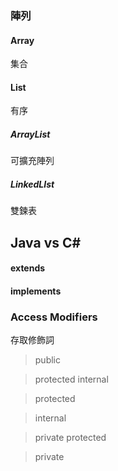 
### 陣列

#### Array

集合

#### List

有序

##### ArrayList

可擴充陣列

##### LinkedLIst

雙鍊表



## Java vs C#

#### extends

#### implements

### Access Modifiers
存取修飾詞

> public


> protected internal	


> protected	


> internal	


> private protected	


> private





